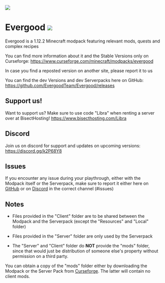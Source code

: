 <img src="https://i.imgur.com/3ibtz7k.png" align="center" />

# Evergood <a href=https://www.curseforge.com/minecraft/modpacks/evergood> <img src="http://cf.way2muchnoise.eu/398982.svg"> </a>
Evergood is a 1.12.2 Minecraft modpack featuring relevant mods, quests and complex recipes

You can find more information about it and the Stable Versions only on Curseforge: https://www.curseforge.com/minecraft/modpacks/evergood 

In case you find a reposted version on another site, please report it to us

You can find the dev Versions and dev Serverpacks here on GitHub: https://github.com/EvergoodTeam/Evergood/releases

## Support us!
Want to support us? Make sure to use code "Libra" when renting a server over at BisectHosting! https://www.bisecthosting.com/Libra

## Discord
Join us on discord for support and updates on upcoming versions:
https://discord.gg/k2P68Y8

## Issues
If you encounter any issue during your playthrough, either with the Modpack itself or the Serverpack, make sure to report it either here on [GitHub](https://github.com/EvergoodTeam/Evergood/issues) or on [Discord](https://discord.gg/k2P68Y8) in the correct channel (#issues)

## Notes
- Files provided in the "Client" folder are to be shared between the Modpack and the Serverpack (except the "Resources" and "Local" folder)

- Files provided in the "Server" folder are only used by the Serverpack

- The "Server" and "Client" folder do **NOT** provide the "mods" folder, since that would just be distribution of someone else's property without permission on a third party.

You can obtain a copy of the "mods" folder either by downloading the Modpack or the Server Pack from [Curseforge](https://www.curseforge.com/minecraft/modpacks/evergood/files).
The latter will contain no client mods.
